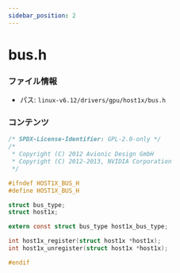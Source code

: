 ```yaml
---
sidebar_position: 2
---
```

# bus.h

### ファイル情報

- パス: `linux-v6.12/drivers/gpu/host1x/bus.h`

### コンテンツ

```h
/* SPDX-License-Identifier: GPL-2.0-only */
/*
 * Copyright (C) 2012 Avionic Design GmbH
 * Copyright (C) 2012-2013, NVIDIA Corporation
 */

#ifndef HOST1X_BUS_H
#define HOST1X_BUS_H

struct bus_type;
struct host1x;

extern const struct bus_type host1x_bus_type;

int host1x_register(struct host1x *host1x);
int host1x_unregister(struct host1x *host1x);

#endif

```
